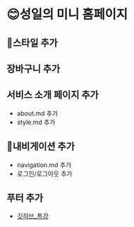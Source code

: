 # 😊성일의 미니 홈페이지

## 🎈스타일 추가

## 장바구니 추가
## 서비스 소개 페이지 추가
- about.md 추가
- style.md 추가

## 🎪내비게이션 추가
- navigation.md 추가
- 로그인/로그아웃 추가

## 푸터 추가

- [깃허브_특강](https://bit.ly/git-0305)